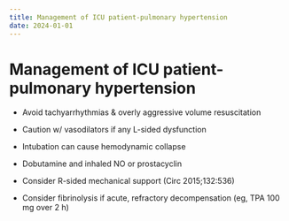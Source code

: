 ```yaml
---
title: Management of ICU patient-pulmonary hypertension
date: 2024-01-01
---
```

# Management of ICU patient-pulmonary hypertension

* Avoid tachyarrhythmias & overly aggressive volume resuscitation

* Caution w/ vasodilators if any L-sided dysfunction

* Intubation can cause hemodynamic collapse

* Dobutamine and inhaled NO or prostacyclin

* Consider R-sided mechanical support (Circ 2015;132:536)

* Consider fibrinolysis if acute, refractory decompensation (eg, TPA 100 mg over 2 h)

